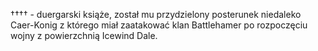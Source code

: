 †††† - duergarski książe, został mu przydzielony posterunek niedaleko Caer-Konig z którego miał zaatakować klan Battlehamer po rozpoczęciu wojny z powierzchnią Icewind Dale.